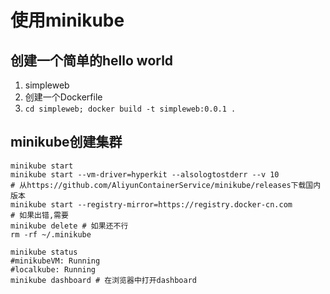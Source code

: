 # 使用minikube

## 创建一个简单的hello world

1. simpleweb
2. 创建一个Dockerfile
3. ```cd simpleweb; docker build -t simpleweb:0.0.1 .```

## minikube创建集群

```shell
minikube start
minikube start --vm-driver=hyperkit --alsologtostderr --v 10
# 从https://github.com/AliyunContainerService/minikube/releases下载国内版本
minikube start --registry-mirror=https://registry.docker-cn.com
# 如果出错,需要
minikube delete # 如果还不行
rm -rf ~/.minikube

minikube status
#minikubeVM: Running
#localkube: Running
minikube dashboard # 在浏览器中打开dashboard
```